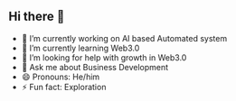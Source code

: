 ## Hi there 👋

- 🔭 I’m currently working on AI based Automated system
- 🌱 I’m currently learning Web3.0
- 🤔 I’m looking for help with growth in Web3.0
- 💬 Ask me about Business Development
- 😄 Pronouns: He/him
- ⚡ Fun fact: Exploration

